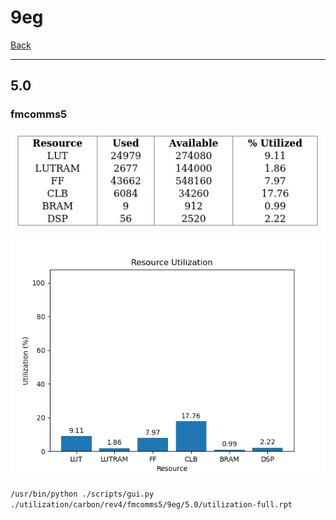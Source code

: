 # 9eg

[Back](<../rev4.md>)

---

## 5.0
### fmcomms5

<p align="center">
	<img src="../../../../images/carbon/rev4/fmcomms5/9eg/5.0/table.jpg" />
</p>

<p align="center">
	<img src="../../../../images/carbon/rev4/fmcomms5/9eg/5.0/graph.png" />
</p>

`/usr/bin/python ./scripts/gui.py ./utilization/carbon/rev4/fmcomms5/9eg/5.0/utilization-full.rpt`


